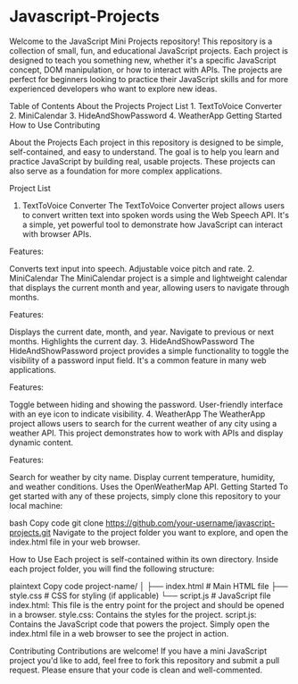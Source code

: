 # Javascript-Projects
Welcome to the JavaScript Mini Projects repository! This repository is a collection of small, fun, and educational JavaScript projects. Each project is designed to teach you something new, whether it's a specific JavaScript concept, DOM manipulation, or how to interact with APIs. The projects are perfect for beginners looking to practice their JavaScript skills and for more experienced developers who want to explore new ideas.

Table of Contents
    About the Projects
    Project List
        1. TextToVoice Converter
        2. MiniCalendar
        3. HideAndShowPassword
        4. WeatherApp
    Getting Started
    How to Use
    Contributing
    
About the Projects
Each project in this repository is designed to be simple, self-contained, and easy to understand. The goal is to help you learn and practice JavaScript by building real, usable projects. These projects can also serve as a foundation for more complex applications.

Project List
1. TextToVoice Converter
The TextToVoice Converter project allows users to convert written text into spoken words using the Web Speech API. It's a simple, yet powerful tool to demonstrate how JavaScript can interact with browser APIs.

Features:

Converts text input into speech.
Adjustable voice pitch and rate.
2. MiniCalendar
The MiniCalendar project is a simple and lightweight calendar that displays the current month and year, allowing users to navigate through months.

Features:

Displays the current date, month, and year.
Navigate to previous or next months.
Highlights the current day.
3. HideAndShowPassword
The HideAndShowPassword project provides a simple functionality to toggle the visibility of a password input field. It's a common feature in many web applications.

Features:

Toggle between hiding and showing the password.
User-friendly interface with an eye icon to indicate visibility.
4. WeatherApp
The WeatherApp project allows users to search for the current weather of any city using a weather API. This project demonstrates how to work with APIs and display dynamic content.

Features:

Search for weather by city name.
Display current temperature, humidity, and weather conditions.
Uses the OpenWeatherMap API.
Getting Started
To get started with any of these projects, simply clone this repository to your local machine:

bash
Copy code
git clone https://github.com/your-username/javascript-projects.git
Navigate to the project folder you want to explore, and open the index.html file in your web browser.

How to Use
Each project is self-contained within its own directory. Inside each project folder, you will find the following structure:

plaintext
Copy code
project-name/
│
├── index.html        # Main HTML file
├── style.css         # CSS for styling (if applicable)
└── script.js         # JavaScript file
index.html: This file is the entry point for the project and should be opened in a browser.
style.css: Contains the styles for the project.
script.js: Contains the JavaScript code that powers the project.
Simply open the index.html file in a web browser to see the project in action.

Contributing
Contributions are welcome! If you have a mini JavaScript project you'd like to add, feel free to fork this repository and submit a pull request. Please ensure that your code is clean and well-commented.